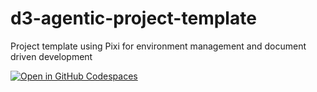 # d3-agentic-project-template
Project template using Pixi for environment management and document driven development

[![Open in GitHub Codespaces](https://github.com/codespaces/badge.svg)](https://codespaces.new/hazardos-ai/d3-agentic-project-template?quickstart=1)
